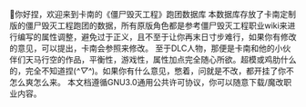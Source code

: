 👋你好捏，欢迎来到卡南的《僵尸毁灭工程》跑团数据库
本数据库存放了卡南定制版的僵尸毁灭工程跑团的数据，所有原版角色都是参考僵尸毁灭工程职业wiki来进行编写的属性调整，避免过于正义，且不至于让你再末日寸步难行，如果你有修改的意见，可以提出，卡南会参照来修改。
至于DLC人物，那便是卡南和他的小伙伴们天马行空的作品，平衡性，游戏性，属性加点完全随心所欲。超模或鸡肋什么的，完全不知道捏(*^▽^*)。如果你有什么意见，憋着，问就是不改，都开挂了你不怎么爽怎么来。
本文档遵循GNU3.0通用公共许可协议，你可以随意下载/魔改职业内容。
